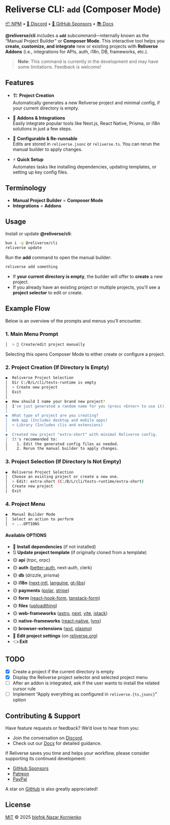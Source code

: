 # Reliverse CLI: `add` (Composer Mode)

[📦 NPM](https://npmjs.com/@reliverse/cli) • [💬 Discord](https://discord.gg/Pb8uKbwpsJ) • [💖 GitHub Sponsors](https://github.com/sponsors/blefnk) • [📚 Docs](https://docs.reliverse.org/cli)

**@reliverse/cli** includes a **`add`** subcommand—internally known as the “Manual Project Builder” or **Composer Mode**. This interactive tool helps you **create, customize, and integrate** new or existing projects with **Reliverse Addons** (i.e., integrations for APIs, auth, i18n, DB, frameworks, etc.).

> **Note**: This command is currently in the development and may have some limitations. Feedback is welcome!

## Features

- 🏗️ **Project Creation**  
  Automatically generates a new Reliverse project and minimal config, if your current directory is empty.

- 🔌 **Addons & Integrations**  
  Easily integrate popular tools like Next.js, React Native, Prisma, or i18n solutions in just a few steps.

- 📝 **Configurable & Re-runnable**  
  Edits are stored in `reliverse.jsonc` or `reliverse.ts`. You can rerun the manual builder to apply changes.

- ⚡ **Quick Setup**  
  Automates tasks like installing dependencies, updating templates, or setting up key config files.

## Terminology

- **Manual Project Builder** = **Composer Mode**  
- **Integrations** = **Addons**

## Usage

Install or update **@reliverse/cli**:

```sh
bun i -g @reliverse/cli
reliverse update
```

Run the **add** command to open the manual builder:

```sh
reliverse add something
```

- If **your current directory is empty**, the builder will offer to **create** a new project.
- If you already have an existing project or multiple projects, you’ll see a **project selector** to edit or create.

## Example Flow

Below is an overview of the prompts and menus you’ll encounter.

### 1. Main Menu Prompt

```bash
│  > 🔬 Create/edit project manually
```

Selecting this opens Composer Mode to either create or configure a project.

### 2. Project Creation (If Directory Is Empty)

```bash
◆  Reliverse Project Selection
│  Dir C:/B/L/cli/tests-runtime is empty
│  > Create new project
│  Exit
│
◆  How should I name your brand new project?
│  I've just generated a random name for you (press <Enter> to use it): extra-short
│
◆  What type of project are you creating?
│  Web app (Includes desktop and mobile apps)
│  > Library (Includes clis and extensions)
│
◆  Created new project "extra-short" with minimal Reliverse config.
│  It's recommended to:
│    1. Edit the generated config files as needed.
│    2. Rerun the manual builder to apply changes.
```

### 3. Project Selection (If Directory Is Not Empty)

```bash
◆  Reliverse Project Selection
│  Choose an existing project or create a new one.
│  > Edit: extra-short (C:/B/L/cli/tests-runtime/extra-short)
│  Create new project
│  Exit
```

### 4. Project Menu

```bash
◆  Manual Builder Mode
│  Select an action to perform
│  > ...OPTIONS
```

#### Available OPTIONS

- 🔌 **Install dependencies** (if not installed)  
- 🔃 **Update project template** (if originally cloned from a template)  
- 🟡 **api** (trpc, orpc)  
- 🟡 **auth** ([better-auth](https://better-auth.com), next-auth, clerk)  
- 🟡 **db** (drizzle, prisma)  
- 🟡 **i18n** ([next-intl](https://next-intl.dev), [languine](https://languine.ai), [gt-libs](https://generaltranslation.com))  
- 🟡 **payments** ([polar](https://polar.sh), [stripe](https://stripe.com))  
- 🟡 **form** ([react-hook-form](https://react-hook-form.com), [tanstack-form](https://tanstack.com/form))  
- 🟡 **files** ([uploadthing](https://uploadthing.com))  
- 🟡 **web-frameworks** ([astro](https://astro.build), [next](https://nextjs.org), [vite](https://vite.dev), [jstack](https://jstack.app))  
- 🟡 **native-frameworks** ([react-native](https://reactnative.dev), [lynx](https://lynxjs.org))  
- 🟡 **browser-extensions** ([wxt](https://wxt.dev), [plasmo](https://plasmo.com))  
- 📝 **Edit project settings** (on [reliverse.org](https://reliverse.org))  
- 👈 **Exit**

## TODO

- [x] Create a project if the current directory is empty  
- [x] Display the Reliverse project selector and selected project menu  
- [ ] After an addon is integrated, ask if the user wants to install the related cursor rule  
- [ ] Implement “Apply everything as configured in `reliverse.{ts,jsonc}`” option  

## Contributing & Support

Have feature requests or feedback? We’d love to hear from you:

- Join the conversation on [Discord](https://discord.gg/Pb8uKbwpsJ).  
- Check out our [Docs](https://docs.reliverse.org/cli) for detailed guidance.

If Reliverse saves you time and helps your workflow, please consider supporting its continued development:

- [GitHub Sponsors](https://github.com/sponsors/blefnk)  
- [Patreon](https://patreon.com/blefnk)  
- [PayPal](https://paypal.me/blefony)

A star on [GitHub](https://github.com/reliverse/cli) is also greatly appreciated!

## License

[MIT](LICENSE) © 2025 [blefnk Nazar Kornienko](https://github.com/blefnk)

